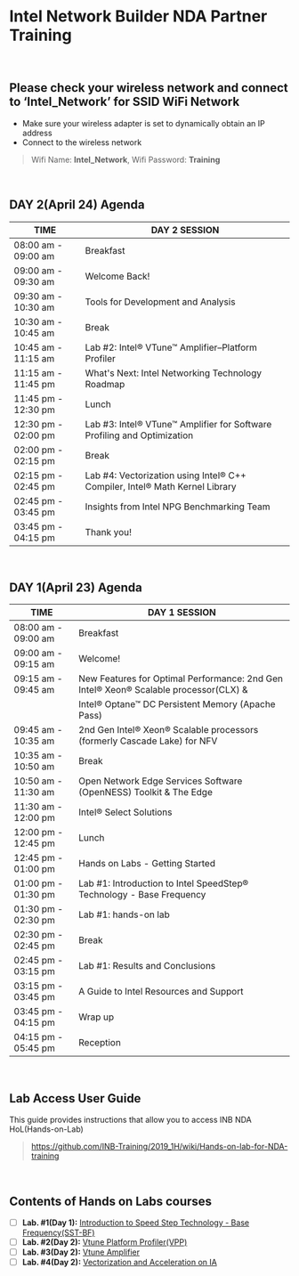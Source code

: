 # Intel Network Builder NDA Partner Training

&nbsp;

## Please check your wireless network and connect to  ‘Intel_Network’  for SSID WiFi Network
* Make sure your wireless adapter is set to dynamically obtain an IP address 
* Connect to the wireless network
> Wifi Name: **Intel_Network**, Wifi Password: **Training**

&nbsp;
     
## DAY 2(April 24) Agenda  

| TIME                | DAY 2 SESSION |
|---------------------|---------------|
| 08:00 am - 09:00 am | Breakfast     |
| 09:00 am - 09:30 am | Welcome Back! |
| 09:30 am - 10:30 am | Tools for Development and Analysis |
| 10:30 am - 10:45 am | Break |
| 10:45 am - 11:15 am | Lab #2: Intel® VTune™ Amplifier–Platform Profiler |
| 11:15 am - 11:45 pm | What's Next: Intel Networking Technology Roadmap |
| 11:45 pm - 12:30 pm | Lunch |
| 12:30 pm - 02:00 pm | Lab #3: Intel® VTune™ Amplifier for Software Profiling and Optimization |
| 02:00 pm - 02:15 pm | Break |
| 02:15 pm - 02:45 pm | Lab #4: Vectorization using Intel® C++ Compiler, Intel® Math Kernel Library |
| 02:45 pm - 03:45 pm | Insights from Intel NPG Benchmarking Team |
| 03:45 pm - 04:15 pm | Thank you! |

&nbsp; 
     
## DAY 1(April 23) Agenda  

| TIME                | DAY 1 SESSION |
|---------------------|---------------|
| 08:00 am - 09:00 am | Breakfast     |
| 09:00 am - 09:15 am | Welcome!      |
| 09:15 am - 09:45 am | New Features for Optimal Performance: 2nd Gen Intel® Xeon® Scalable processor(CLX) & |
|                     | Intel® Optane™ DC Persistent Memory (Apache Pass) |
| 09:45 am - 10:35 am | 2nd Gen Intel® Xeon® Scalable processors (formerly Cascade Lake) for NFV |
| 10:35 am - 10:50 am | Break |
| 10:50 am - 11:30 am | Open Network Edge Services Software (OpenNESS) Toolkit & The Edge |
| 11:30 am - 12:00 pm | Intel® Select Solutions |
| 12:00 pm - 12:45 pm | Lunch |
| 12:45 pm - 01:00 pm | Hands on Labs - Getting Started |
| 01:00 pm - 01:30 pm | Lab #1: Introduction to Intel SpeedStep® Technology - Base Frequency |
| 01:30 pm - 02:30 pm | Lab #1: hands-on lab |
| 02:30 pm - 02:45 pm | Break |
| 02:45 pm - 03:15 pm | Lab #1: Results and Conclusions |
| 03:15 pm - 03:45 pm | A Guide to Intel Resources and Support |
| 03:45 pm - 04:15 pm | Wrap up |
| 04:15 pm - 05:45 pm | Reception |    

&nbsp;

## Lab Access User Guide 
This guide provides instructions that allow you to access INB NDA HoL(Hands-on-Lab)
> https://github.com/INB-Training/2019_1H/wiki/Hands-on-lab-for-NDA-training

&nbsp;

## Contents of Hands on Labs courses

- [ ] **Lab. #1(Day 1):** [Introduction to Speed Step Technology - Base Frequency(SST-BF)] 
- [ ] **Lab. #2(Day 2):** [Vtune Platform Profiler(VPP)]
- [ ] **Lab. #3(Day 2):** [Vtune Amplifier]
- [ ] **Lab. #4(Day 2):** [Vectorization and Acceleration on IA]

[Introduction to Speed Step Technology - Base Frequency(SST-BF)]: https://github.com/brianeiler/ovs-dpdk/blob/master/lab/SST-BF%20Lab%20Guide.md
[Vtune Platform Profiler(VPP)]: https://github.com/INB-Training/2019_1H/tree/master/Lab2
[Vtune Amplifier]: https://github.com/abhinavsrinet/NPGWorkshop
[Vectorization and Acceleration on IA]: https://github.com/INB-Training/2019_1H/tree/master/Lab4
